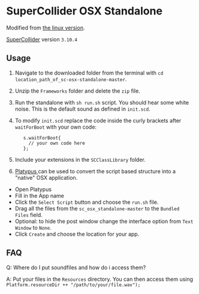 # SuperCollider OSX Standalone

Modified from [the linux version](https://github.com/miguel-negrao/scStandalone).

[SuperCollider](http://supercollider.sourceforge.net/) version `3.10.4`

## Usage

1. Navigate to the downloaded folder from the terminal with `cd location_path_of_sc-osx-standalone-master`.
2. Unzip the `Frameworks` folder and delete the `zip` file.
3. Run the standalone with `sh run.sh` script. You should hear some white noise. This is the default sound as defined in `init.scd`.
4. To modify `init.scd` replace the code inside the curly brackets after `waitForBoot` with your own code:

          s.waitForBoot{
            // your own code here
          };

5. Include your extensions in the `SCClassLibrary` folder.
6. [Platypus ](http://sveinbjorn.org/platypus) can be used to convert the script based structure into a "native" OSX application.
  - Open Platypus
  - Fill in the App name
  - Click the `Select Script` button and choose the `run.sh` file.
  - Drag all the files from the `sc_osx_standalone-master` to the `Bundled Files` field.
  - Optional: to hide the post window change the interface option from `Text Window` to `None`.
  - Click `Create` and choose the location for your app. 

## FAQ

Q: Where do I put soundfiles and how do i access them?

A: Put your files in the `Resources` directory. You can then access them using `Platform.resourceDir ++ "/path/to/your/file.wav");`
